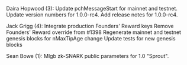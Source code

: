 Daira Hopwood (3):
      Update pchMessageStart for mainnet and testnet.
      Update version numbers for 1.0.0-rc4.
      Add release notes for 1.0.0-rc4.

Jack Grigg (4):
      Integrate production Founders' Reward keys
      Remove Founders' Reward override from #1398
      Regenerate mainnet and testnet genesis blocks for nMaxTipAge change
      Update tests for new genesis blocks

Sean Bowe (1):
      Mlgb zk-SNARK public parameters for 1.0 "Sprout".

